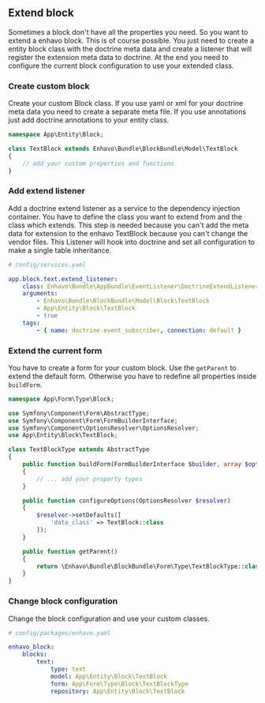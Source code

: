 ## Extend block

Sometimes a block don\'t have all the properties you need. So you want
to extend a enhavo block. This is of course possible. You just need to
create a entity block class with the doctrine meta data and create a
listener that will register the extension meta data to doctrine. At the
end you need to configure the current block configuration to use your
extended class.

### Create custom block

Create your custom Block class. If you use yaml or xml for your doctrine
meta data you need to create a separate meta file. If you use
annotations just add doctrine annotations to your entity class.

```php
namespace App\Entity\Block;

class TextBlock extends Enhavo\Bundle\BlockBundle\Model\TextBlock
{
    // add your custom properties and functions
}
```

### Add extend listener

Add a doctrine extend listener as a service to the dependency injection
container. You have to define the class you want to extend from and the
class which extends. This step is needed because you can\'t add the meta
data for extension to the enhavo TextBlock because you can\'t change the
vendor files. This Listener will hook into doctrine and set all
configuration to make a single table inheritance.

```yaml
# config/services.yaml

app.block.text.extend_listener:
    class: Enhavo\Bundle\AppBundle\EventListener\DoctrineExtendListener
    arguments:
        - Enhavo\Bundle\BlockBundle\Model\Block\TextBlock
        - App\Entity\Block\TextBlock
        - true
    tags:
        - { name: doctrine.event_subscriber, connection: default }
```

### Extend the current form

You have to create a form for your custom block. Use the `getParent` to
extend the default form. Otherwise you have to redefine all properties
inside `buildForm`.

```php
namespace App\Form\Type\Block;

use Symfony\Component\Form\AbstractType;
use Symfony\Component\Form\FormBuilderInterface;
use Symfony\Component\OptionsResolver\OptionsResolver;
use App\Entity\Block\TextBlock;

class TextBlockType extends AbstractType
{
    public function buildForm(FormBuilderInterface $builder, array $options)
    {
        // ... add your property types
    }

    public function configureOptions(OptionsResolver $resolver)
    {
        $resolver->setDefaults([
            'data_class' => TextBlock::class
        ]);
    }

    public function getParent()
    {
        return \Enhavo\Bundle\BlockBundle\Form\Type\TextBlockType::class;
    }
}
```

### Change block configuration

Change the block configuration and use your custom classes.

```yaml
# config/packages/enhavo.yaml

enhavo_block:
    blocks:
        text:
            type: text
            model: App\Entity\Block\TextBlock
            form: App\Form\Type\Block\TextBlockType
            repository: App\Entity\Block\TextBlock
```
